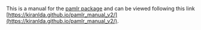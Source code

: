 This is a manual for the [pamlr package](https://github.com/KiranLDA/pamlr) and can be viewed following this link [https://kiranlda.github.io/pamlr_manual_v2/](https://kiranlda.github.io/pamlr_manual_v2/).
